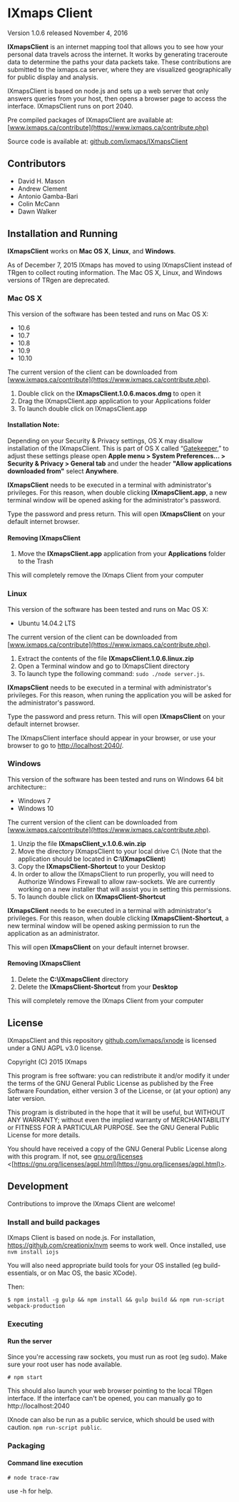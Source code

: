# IXmaps Client
Version 1.0.6 released November 4, 2016

**IXmapsClient** is an internet mapping tool that allows you to see how your personal data travels across the internet. It works by generating traceroute data to determine the paths your data packets take. These contributions are submitted to the ixmaps.ca server, where they are visualized geographically for public display and analysis.

IXmapsClient is based on node.js and sets up a web server that only answers queries from your host, then opens a browser page to access the interface. IXmapsClient runs on port 2040.

Pre compiled packages of IXmapsClient are available at:
[www.ixmaps.ca/contribute](https://www.ixmaps.ca/contribute.php)

Source code is available at:
[github.com/ixmaps/IXmapsClient](https://github.com/ixmaps/IXmapsClient)

## Contributors
  * David H. Mason
  * Andrew Clement
  * Antonio Gamba-Bari
  * Colin McCann
  * Dawn Walker   

## Installation and Running
**IXmapsClient** works on **Mac OS X**, **Linux**, and **Windows**.

As of December 7, 2015 IXmaps has moved to using IXmapsClient instead of TRgen to collect routing information. The Mac OS X, Linux, and Windows versions of TRgen are deprecated. 

### Mac OS X
This version of the software has been tested and runs on Mac OS X:
* 10.6
* 10.7
* 10.8
* 10.9
* 10.10

The current version of the client can be downloaded from [www.ixmaps.ca/contribute](https://www.ixmaps.ca/contribute.php).

1. Double click on the **IXmapsClient.1.0.6.macos.dmg** to open it
2. Drag the IXmapsClient.app application to your Applications folder
3. To launch double click on IXmapsClient.app

#### Installation Note:
Depending on your Security & Privacy settings, OS X may disallow installation of the IXmapsClient. This is part of OS X called “[Gatekeeper](https://support.apple.com/en-us/HT202491),” to adjust these settings please open **Apple menu > System Preferences… > Security & Privacy > General tab** and under the header **"Allow applications downloaded from"** select **Anywhere**.

**IXmapsClient** needs to be executed in a terminal with administrator's privileges. For this reason, when double clicking **IXmapsClient.app**, a new terminal window will be opened asking for the administrator's password.

Type the password and press return. This will open **IXmapsClient** on your default internet browser.

#### Removing IXmapsClient
1. Move the **IXmapsClient.app** application from your **Applications** folder to the Trash

This will completely remove the IXmaps Client from your computer  


### Linux
This version of the software has been tested and runs on Mac OS X:
* Ubuntu 14.04.2 LTS

The current version of the client can be downloaded from [www.ixmaps.ca/contribute](https://www.ixmaps.ca/contribute.php).

1. Extract the contents of the file **IXmapsClient.1.0.6.linux.zip** 
2. Open a Terminal window and go to IXmapsClient directory
3. To launch type the following command: `sudo ./node server.js`.

**IXmapsClient** needs to be executed in a terminal with administrator's privileges. For this reason, when runing the application you will be asked for the administrator's password.

Type the password and press return. This will open **IXmapsClient** on your default internet browser.

The IXmapsClient interface should appear in your browser, or use your browser to go to [http://localhost:2040/](http://localhost:2040/).


### Windows
This version of the software has been tested and runs on Windows 64 bit architecture::
* Windows 7
* Windows 10

The current version of the client can be downloaded from [www.ixmaps.ca/contribute](https://www.ixmaps.ca/contribute.php).

1. Unzip the file **IXmapsClient_v.1.0.6.win.zip**
2. Move the directory IXmapsClient to your local drive C:\ (Note that the application should be located in **C:\IXmapsClient**)
3. Copy the **IXmapsClient-Shortcut** to your Desktop
4. In order to allow the IXmapsClient to run properlly, you will need to Authorize Windows Firewall to allow raw-sockets. We are currently working on a new installer that will assist you in setting this permissions.
4. To launch double click on **IXmapsClient-Shortcut**

**IXmapsClient** needs to be executed in a terminal with administrator's privileges. For this reason, when double clicking **IXmapsClient-Shortcut**, a new terminal window will be opened asking permission to run the application as an administrator.

This will open **IXmapsClient** on your default internet browser.

#### Removing IXmapsClient
1. Delete the **C:\IXmapsClient** directory
2. Delete the **IXmapsClient-Shortcut** from your **Desktop** 

This will completely remove the IXmaps Client from your computer  
  

## License
IXmapsClient and this repository [github.com/ixmaps/ixnode](https://github.com/ixmaps/ixnode)
is licensed under a GNU AGPL v3.0 license.

Copyright (C) 2015  IXmaps

This program is free software: you can redistribute it and/or modify it under the terms of the GNU General Public License as published by the Free Software Foundation, either version 3 of the License, or (at your option) any later version.

This program is distributed in the hope that it will be useful, but WITHOUT ANY WARRANTY; without even the implied warranty of MERCHANTABILITY or FITNESS FOR A PARTICULAR PURPOSE.  See the GNU General Public License for more details.

You should have received a copy of the GNU General Public License along with this program.  If not, see [gnu.org/licenses](https://gnu.org/licenses/agpl.html) <[https://gnu.org/licenses/agpl.html](https://gnu.org/licenses/agpl.html)>.

## Development
Contributions to improve the IXmaps Client are welcome!

### Install and build packages
IXmaps Client is based on node.js. For installation, https://github.com/creationix/nvm seems to work well. Once installed, use `nvm install iojs`

You will also need appropriate build tools for your OS installed (eg build-essentials, or on Mac OS, the basic XCode).

Then:

`$ npm install -g gulp && npm install && gulp build && npm run-script webpack-production`

### Executing

#### Run the server

Since you're accessing raw sockets, you must run as root (eg sudo). Make sure your root user has node available.

`# npm start`

This should also launch your web browser pointing to the local TRgen interface. If the interface can't be opened, you can manually go to http://localhost:2040

IXnode can also be run as a public service, which should be used with caution. `npm run-script public`.

### Packaging

#### Command line execution

`# node trace-raw`

use -h for help.
